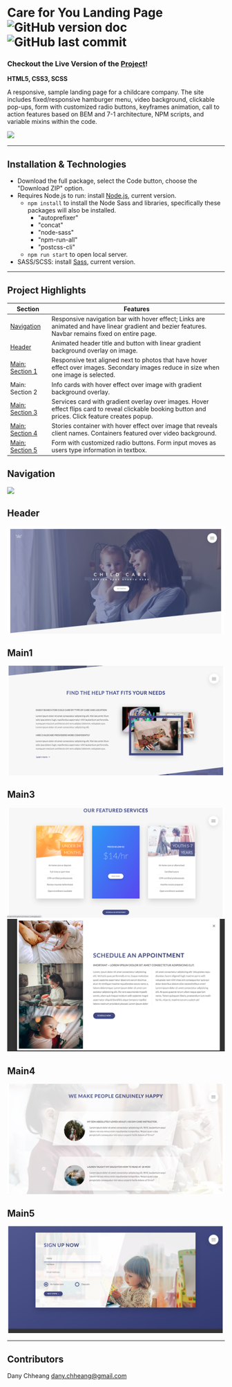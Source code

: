 # Care for You Landing Page ![GitHub version doc](https://img.shields.io/badge/Version-1.0.0-red) ![GitHub last commit](https://img.shields.io/github/last-commit/dcc5235/Childcare_Landing?style=flat-square) 

### Checkout the Live Version of the [Project](https://dcc5235.github.io/Childcare_Landing/)!

**HTML5, CSS3, SCSS**

A responsive, sample landing page for a childcare company. The site includes fixed/responsive hamburger menu, video background, clickable pop-ups, form with customized radio buttons, keyframes animation, call to action features based on BEM and 7-1 architecture, NPM scripts, and variable mixins within the code.

![](img/readme1.gif)

---

## Installation & Technologies

- Download the full package, select the Code button, choose the "Download ZIP" option.
- Requires Node.js to run: install [Node.js](https://nodejs.org/en/), current version.
  - <code>npm install</code> to install the Node Sass and libraries, specifically these packages will also be installed.
    - "autoprefixer"
    - "concat"
    - "node-sass"
    - "npm-run-all"
    - "postcss-cli"
  - <code>npm run start</code> to open local server.
- SASS/SCSS: install [Sass](https://sass-lang.com/install), current version.

---

## Project Highlights

Section | Features
------------ | -------------
[Navigation](#Navigation) | Responsive navigation bar with hover effect; Links are animated and have linear gradient and bezier features. Navbar remains fixed on entire page.
[Header](#Header) | Animated header title and button with linear gradient background overlay on image.
[Main: Section 1](#Main1) | Responsive text aligned next to photos that have hover effect over images. Secondary images reduce in size when one image is selected.
Main: Section 2 | Info cards with hover effect over image with gradient background overlay.
[Main: Section 3](#Main3) | Services card with gradient overlay over images. Hover effect flips card to reveal clickable booking button and prices. Click feature creates popup.
[Main: Section 4](#Main4) | Stories container with hover effect over image that reveals client names. Containers featured over video background.
[Main: Section 5](#Main5) | Form with customized radio buttons. Form input moves as users type information in textbox. 

## Navigation

![](img/readme2.gif)

## Header

![](img/readme3.png)

## Main1

![](img/readme4.png)

## Main3

![](img/readme5.png)
![](img/readme6.png)

## Main4

![](img/readme7.png)

## Main5

![](img/readme8.png)

---

## Contributors

Dany Chheang dany.chheang@gmail.com
